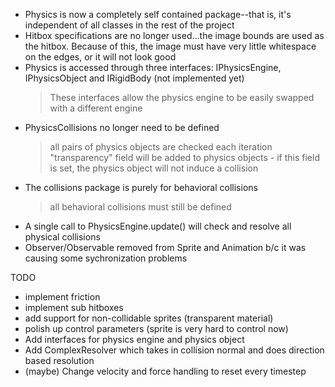 * Physics is now a completely self contained package--that is, it's
  independent of all classes in the rest of the project
* Hitbox specifications are no longer used...the image bounds are used
  as the hitbox. Because of this, the image must have very little
  whitespace on the edges, or it will not look good
* Physics is accessed through three interfaces: IPhysicsEngine,
  IPhysicsObject and IRigidBody (not implemented yet)
	> These interfaces allow the physics engine to be easily swapped with
	a different engine
* PhysicsCollisions no longer need to be defined
	> all pairs of physics objects are checked each iteration
	> "transparency" field will be added to physics objects
		- if this field is set, the physics object will not induce a
		collision
* The collisions package is purely for behavioral collisions
	> all behavioral collisions must still be defined
* A single call to PhysicsEngine.update() will check and resolve all
  physical collisions
* Observer/Observable removed from Sprite and Animation b/c it was
  causing some sychronization problems

TODO
* implement friction
* implement sub hitboxes
* add support for non-collidable sprites (transparent material)
* polish up control parameters (sprite is very hard to control now)
* Add interfaces for physics engine and physics object
* Add ComplexResolver which takes in collision normal and does direction
  based resolution
* (maybe) Change velocity and force handling to reset every timestep
